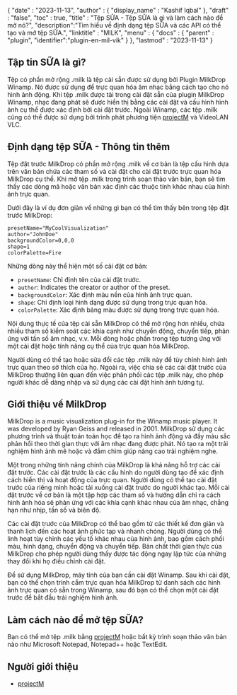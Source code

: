 {
  "date" : "2023-11-13",
  "author" : {
    "display_name" : "Kashif Iqbal"
},
  "draft" : "false",
  "toc" : true,
  "title" : "Tệp SỮA - Tệp SỮA là gì và làm cách nào để mở nó?",
  "description":"Tìm hiểu về định dạng tệp SỮA và các API có thể tạo và mở tệp SỮA.",
  "linktitle" : "MILK",
  "menu" : {
    "docs" : {
      "parent" : "plugin",
      "identifier":"plugin-en-mil-vik"
}
},
  "lastmod" : "2023-11-13"
}

## Tập tin SỮA là gì?

Tệp có phần mở rộng .milk là tệp cài sẵn được sử dụng bởi Plugin MilkDrop Winamp. Nó được sử dụng để trực quan hóa âm nhạc bằng cách tạo cho nó hình ảnh động. Khi tệp .milk được tải trong cài đặt sẵn của plugin MilkDrop Winamp, nhạc đang phát sẽ được hiển thị bằng các cài đặt và cấu hình hình ảnh cụ thể được xác định bởi cài đặt trước. Ngoài Winamp, các tệp .milk cũng có thể được sử dụng bởi trình phát phương tiện [projectM](https://github.com/projectM-visualizer/projectm) và VideoLAN VLC.


## Định dạng tệp SỮA - Thông tin thêm

Tệp đặt trước MilkDrop có phần mở rộng .milk về cơ bản là tệp cấu hình dựa trên văn bản chứa các tham số và cài đặt cho cài đặt trước trực quan hóa MilkDrop cụ thể. Khi mở tệp .milk trong trình soạn thảo văn bản, bạn sẽ tìm thấy các dòng mã hoặc văn bản xác định các thuộc tính khác nhau của hình ảnh trực quan.

Dưới đây là ví dụ đơn giản về những gì bạn có thể tìm thấy bên trong tệp đặt trước MilkDrop:

```plaintext
presetName="MyCoolVisualization"
author="JohnDoe"
backgroundColor=0,0,0
shape=1
colorPalette=Fire
```

Những dòng này thể hiện một số cài đặt cơ bản:

- `presetName`: Chỉ định tên của cài đặt trước.
- `author`: Indicates the creator or author of the preset.
- `backgroundColor`: Xác định màu nền của hình ảnh trực quan.
- `shape`: Chỉ định loại hình dạng được sử dụng trong trực quan hóa.
- `colorPalette`: Xác định bảng màu được sử dụng trong trực quan hóa.

Nội dung thực tế của tệp cài sẵn MilkDrop có thể mở rộng hơn nhiều, chứa nhiều tham số kiểm soát các khía cạnh như chuyển động, chuyển tiếp, phản ứng với tần số âm nhạc, v.v. Mỗi dòng hoặc phần trong tệp tương ứng với một cài đặt hoặc tính năng cụ thể của trực quan hóa MilkDrop.

Người dùng có thể tạo hoặc sửa đổi các tệp .milk này để tùy chỉnh hình ảnh trực quan theo sở thích của họ. Ngoài ra, việc chia sẻ các cài đặt trước của MilkDrop thường liên quan đến việc phân phối các tệp .milk này, cho phép người khác dễ dàng nhập và sử dụng các cài đặt hình ảnh tương tự.

## Giới thiệu về MilkDrop

MilkDrop is a music visualization plug-in for the Winamp music player. It was developed by Ryan Geiss and released in 2001. MilkDrop sử dụng các phương trình và thuật toán toán học để tạo ra hình ảnh động và đầy màu sắc phản hồi theo thời gian thực với âm nhạc đang được phát. Nó tạo ra một trải nghiệm hình ảnh mê hoặc và đắm chìm giúp nâng cao trải nghiệm nghe.

Một trong những tính năng chính của MilkDrop là khả năng hỗ trợ các cài đặt trước. Các cài đặt trước là các cấu hình do người dùng tạo để xác định cách hiển thị và hoạt động của trực quan. Người dùng có thể tạo cài đặt trước của riêng mình hoặc tải xuống cài đặt trước do người khác tạo. Mỗi cài đặt trước về cơ bản là một tập hợp các tham số và hướng dẫn chỉ ra cách hình ảnh hóa sẽ phản ứng với các khía cạnh khác nhau của âm nhạc, chẳng hạn như nhịp, tần số và biên độ.

Các cài đặt trước của MilkDrop có thể bao gồm từ các thiết kế đơn giản và thanh lịch đến các hoạt ảnh phức tạp và nhanh chóng. Người dùng có thể linh hoạt tùy chỉnh các yếu tố khác nhau của hình ảnh, bao gồm cách phối màu, hình dạng, chuyển động và chuyển tiếp. Bản chất thời gian thực của MilkDrop cho phép người dùng thấy được tác động ngay lập tức của những thay đổi khi họ điều chỉnh cài đặt.

Để sử dụng MilkDrop, máy tính của bạn cần cài đặt Winamp. Sau khi cài đặt, bạn có thể chọn trình cắm trực quan hóa MilkDrop từ danh sách các hình ảnh trực quan có sẵn trong Winamp, sau đó bạn có thể chọn một cài đặt trước để bắt đầu trải nghiệm hình ảnh.

## Làm cách nào để mở tệp SỮA?

Bạn có thể mở tệp .milk bằng [projectM](https://github.com/projectM-visualizer/projectm) hoặc bất kỳ trình soạn thảo văn bản nào như Microsoft Notepad, Notepad++ hoặc TextEdit.

## Người giới thiệu

 * [projectM](https://github.com/projectM-visualizer/projectm)

